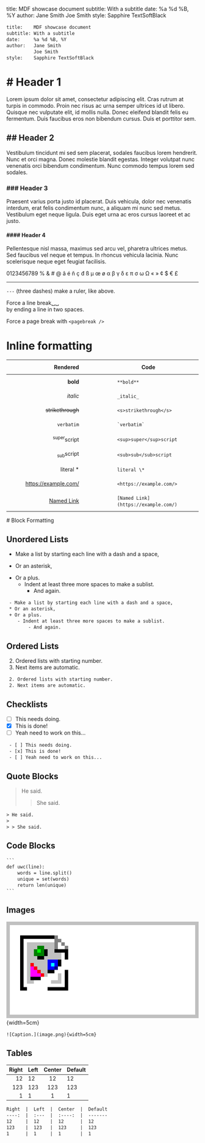 title:    MDF showcase document
subtitle: With a subtitle
date:     %a %d %B, %Y
author:   Jane Smith
          Joe Smith
style:    Sapphire TextSoftBlack


<!-- something about markdown -->


<!--
# Metadata tags

At the very top of the document, you can add metadata tags as `tag: value`.

 - The tags `title`, `date`, and `author` are special and will be presented in a header at the top of the first page.
 - Tags can continue over multiple lines, and are presented on separate lines.
 - The date tag can be an arbitrary string, but any [strftime](https://strftime.org/) tags are formatted for the date of compilation. Assuming the date is 28 June, 2022:
    - `1 Jan 2022` stays `1 Jan 2022`
    - `%a %d %B, %Y` becomes `Tue 28 June, 2022`
    - `%Y-%m-%d` becomes `2022-06-28`
 - An empty line denotes the end of the tags and the start of the document. This empty line is not optional.

Metadata tags for this document:
-->

```
title:    MDF showcase document
subtitle: With a subtitle
date:     %a %d %B, %Y
author:   Jane Smith
          Joe Smith
style:    Sapphire TextSoftBlack
```


# # Header 1

Lorem ipsum dolor sit amet, consectetur adipiscing elit.
Cras rutrum at turpis in commodo.
Proin nec risus ac urna semper ultrices id ut libero.
Quisque nec vulputate elit, id mollis nulla.
Donec eleifend blandit felis eu fermentum.
Duis faucibus eros non bibendum cursus.
Duis et porttitor sem.
 
## ## Header 2

Vestibulum tincidunt mi sed sem placerat, sodales faucibus lorem hendrerit.
Nunc et orci magna.
Donec molestie blandit egestas.
Integer volutpat nunc venenatis orci bibendum condimentum.
Nunc commodo tempus lorem sed sodales.

### ### Header 3

Praesent varius porta justo id placerat.
Duis vehicula, dolor nec venenatis interdum, erat felis condimentum nunc, a aliquam mi nunc sed metus.
Vestibulum eget neque ligula.
Duis eget urna ac eros cursus laoreet et ac justo.

#### #### Header 4

Pellentesque nisl massa, maximus sed arcu vel, pharetra ultrices metus.
Sed faucibus vel neque et tempus.
In rhoncus vehicula lacinia.
Nunc scelerisque neque eget feugiat facilisis.

0123456789
% & # @ â é ň ç đ ß µ œ ø α β γ δ ε π σ ω Ω « » ¢ $ € £


---

`---` (three dashes) make a ruler, like above.

Force a line break␣␣  
by ending a line in two spaces.

Force a page break with `<pagebreak />`
<pagebreak />



# Inline formatting

<style id="inline-fmt-table">
  style#inline-fmt-table + table tr:nth-child(odd) { background: none; }
  style#inline-fmt-table  + table td { padding: 10px 50px; }
  style#inline-fmt-table  + table th { padding: 10px 50px; }
</style>

Rendered                                   | Code
-------:                                   | ----
**bold**                                   | `**bold**`
_italic_                                   | `_italic_`
<s>strikethrough</s>                       | `<s>strikethrough</s>`
`verbatim`                                 | `` `verbatim` ``
<sup>super</sup>script                     | `<sup>super</sup>script`
<sub>sub</sub>script                       | `<sub>sub</sub>script`
literal \*                                 | `literal \*`
<https://example.com/>                     | `<https://example.com/>`
[Named Link](https://example.com/)         | `[Named Link](https://example.com/)`



<page-break />
# Block Formatting


## Unordered Lists

 - Make a list by starting each line with a dash and a space,
 * Or an asterisk,
 + Or a plus.
    - Indent at least three more spaces to make a sublist.
        - And again.

```
 - Make a list by starting each line with a dash and a space,
 * Or an asterisk,
 + Or a plus.
    - Indent at least three more spaces to make a sublist.
        - And again.
```


<pagebreak>

## Ordered Lists

 2. Ordered lists with starting number.
 2. Next items are automatic.

```
 2. Ordered lists with starting number.
 2. Next items are automatic.
```


## Checklists

 - [ ] This needs doing.
 - [x] This is done!
 - [ ] Yeah need to work on this...

```
 - [ ] This needs doing.
 - [x] This is done!
 - [ ] Yeah need to work on this...
```


## Quote Blocks

> He said.
> 
> > She said.

```
> He said.
> 
> > She said.
```


## Code Blocks

````
```
def uwc(line):
	words = line.split()
	unique = set(words)
	return len(unique)
```
````


<pagebreak>

## Images

![Caption.](image.png){width=5cm}

```
![Caption.](image.png){width=5cm}
```


## Tables

Right  |  Left  |  Center  |  Default
----:  |  :---  |  :----:  |  -------
12     |  12    |  12      |  12  
123    |  123   |  123     |  123  
1      |  1     |  1       |  1

```
Right  |  Left  |  Center  |  Default
----:  |  :---  |  :----:  |  -------
12     |  12    |  12      |  12  
123    |  123   |  123     |  123  
1      |  1     |  1       |  1
```
